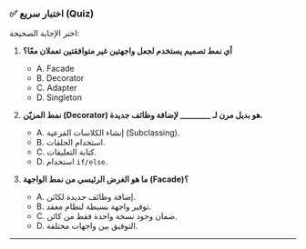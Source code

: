 ### ✅ اختبار سريع (Quiz)
اختر الإجابة الصحيحة:

1.  **أي نمط تصميم يستخدم لجعل واجهتين غير متوافقتين تعملان معًا؟**
    * A. Facade
    * B. Decorator
    * C. Adapter
    * D. Singleton

2.  **نمط المزيّن (Decorator) هو بديل مرن لـ ________ لإضافة وظائف جديدة.**
    * A. إنشاء الكلاسات الفرعية (Subclassing).
    * B. استخدام الحلقات.
    * C. كتابة التعليقات.
    * D. استخدام `if/else`.

3.  **ما هو الغرض الرئيسي من نمط الواجهة (Facade)؟**
    * A. إضافة وظائف جديدة لكائن.
    * B. توفير واجهة بسيطة لنظام معقد.
    * C. ضمان وجود نسخة واحدة فقط من كائن.
    * D. التوفيق بين واجهات مختلفة.

---